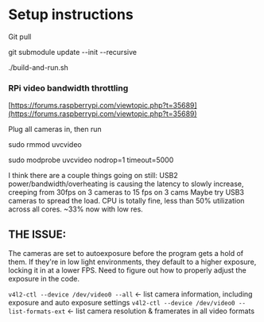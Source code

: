 # Setup instructions

Git pull

git submodule update --init --recursive

./build-and-run.sh


### RPi video bandwidth throttling
[https://forums.raspberrypi.com/viewtopic.php?t=35689](https://forums.raspberrypi.com/viewtopic.php?t=35689)

Plug all cameras in, then run

sudo rmmod uvcvideo

sudo modprobe uvcvideo nodrop=1 timeout=5000

I think there are a couple things going on still:
USB2 power/bandwidth/overheating is causing the latency to slowly increase, creeping from 30fps on 3 cameras to 15 fps on 3 cams
Maybe try USB3 cameras to spread the load. CPU is totally fine, less than 50% utilization across all cores. ~33% now with low res.


## THE ISSUE:
The cameras are set to autoexposure before the program gets a hold of them. If they're in low light environments, they 
default to a higher exposure, locking it in at a lower FPS. Need to figure out how to properly adjust the exposure in the code.

`v4l2-ctl --device /dev/video0 --all` <- list camera information, including exposure and auto exposure settings
`v4l2-ctl --device /dev/video0 --list-formats-ext` <- list camera resolution & framerates in all video formats
